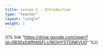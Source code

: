 ```yaml
---
title: Lesson 1 - Introduction 
type: "teacher" 
layout: "single"
weight: 1
---
```


{{% link "https://drive.google.com/open?id=0B30x04ffhNSFLU1KOHY5TDNKVU0" %}}
